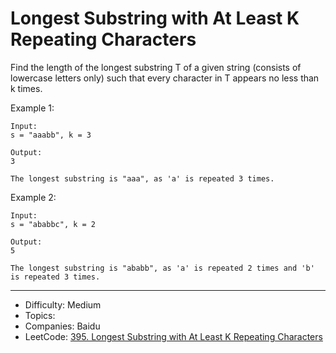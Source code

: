 # Longest Substring with At Least K Repeating Characters

Find the length of the longest substring T of a given string (consists of lowercase letters only) such that every character in T appears no less than k times.

Example 1:
```
Input:
s = "aaabb", k = 3

Output:
3

The longest substring is "aaa", as 'a' is repeated 3 times.
```
Example 2:
```
Input:
s = "ababbc", k = 2

Output:
5

The longest substring is "ababb", as 'a' is repeated 2 times and 'b' is repeated 3 times.
```

---

* Difficulty: Medium
* Topics: 
* Companies: Baidu
* LeetCode: [395. Longest Substring with At Least K Repeating Characters](https://leetcode.com/problems/longest-substring-with-at-least-k-repeating-characters/description/)
